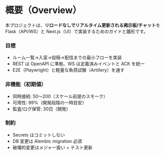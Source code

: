 # 概要（Overview）

本プロジェクトは、**リロードなしでリアルタイム更新される掲示板/チャット**を Flask（API/WS）と Next.js（UI）で実装するためのガイドと雛形です。

### 目標
- ルーム一覧→入室→投稿→配信までの最小フローを実装
- REST は OpenAPI に準拠、WS は定義済みイベントと ACK を統一
- E2E（Playwright）と軽量な負荷試験（Artillery）を通す

### 非機能（初期値）
- 同時接続: 50〜200（スケール前提のスモーク）
- 可用性: 99%（開発段階の一時目安）
- 監査/ログ保管: 30日（開発）

### 制約
- Secrets はコミットしない
- DB 変更は Alembic migration 必須
- 破壊的変更はメジャー扱い + テスト更新
